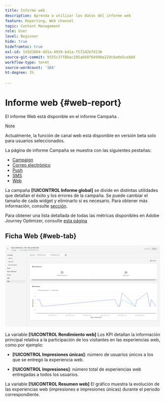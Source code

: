 ```yaml
---
title: Informe web
description: Aprenda a utilizar los datos del informe web
feature: Reporting, Web channel
topic: Content Management
role: User
level: Beginner
hide: true
hidefromtoc: true
exl-id: 1d3d3804-dd1a-4939-b41a-f572d2bfd136
source-git-commit: 9555c37f8bac295a668f64990e229c6e0e5ceb8d
workflow-type: tm+mt
source-wordcount: '164'
ht-degree: 3%

---
```


# Informe web {#web-report}

El informe Web está disponible en el informe Campaña .

>[!NOTE]
>
>Actualmente, la función de canal web está disponible en versión beta solo para usuarios seleccionados.

La página de informe Campaña se muestra con las siguientes pestañas:

* [Campaign](../reports/campaign-global-report.md#campaign-live)
* [Correo electrónico](../reports/campaign-global-report.md#email-live)
* [Push](../reports/campaign-global-report.md#push-live)
* [SMS](../reports/campaign-global-report.md#sms-live)
* [Web](#web-tab)

La campaña **[!UICONTROL Informe global]** se divide en distintas utilidades que detallan el éxito y los errores de la campaña. Se puede cambiar el tamaño de cada widget y eliminarlo si es necesario. Para obtener más información, consulte [sección](../reports/global-report.md#modify-dashboard).

Para obtener una lista detallada de todas las métricas disponibles en Adobe Journey Optimizer, consulte [esta página](../reports/global-report.md#list-of-components-global.md)

## Ficha Web {#web-tab}

![](assets/web-report.png)

La variable **[!UICONTROL Rendimiento web]** Los KPI detallan la información principal relativa a la participación de los visitantes en las experiencias web, como por ejemplo:

* **[!UICONTROL Impresiones únicas]**: número de usuarios únicos a los que se entregó la experiencia web.

* **[!UICONTROL Impresiones]**: número total de experiencias web entregadas a todos los usuarios.

La variable **[!UICONTROL Resumen web]** El gráfico muestra la evolución de las experiencias web (impresiones e impresiones únicas) durante el periodo correspondiente.
